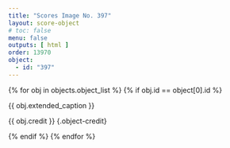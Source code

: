 ```yaml
---
title: "Scores Image No. 397"
layout: score-object
# toc: false
menu: false
outputs: [ html ]
order: 13970
object:
  - id: "397"
---
```


{% for obj in objects.object_list %}
{% if obj.id == object[0].id %}

{{ obj.extended_caption }}

{{ obj.credit }} {.object-credit}

{% endif %}
{% endfor %}

